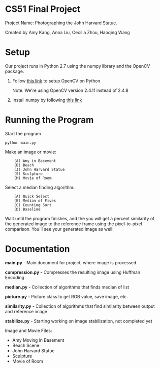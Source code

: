 # CS51 Final Project
Project Name: Photographing the John Harvard Statue.

Created by Amy Kang, Anna Liu, Cecilia Zhou, Haoqing Wang

# Setup
Our project runs in Python 2.7 using the numpy library and the OpenCV package.

1. Follow [this link](https://jjyap.wordpress.com/2014/05/24/installing-opencv-2-4-9-on-mac-osx-with-python-support/) to setup OpenCV on Python

	Note: We're using OpenCV version 2.4.11 instead of 2.4.9

2. Install numpy by following [this link](http://www.numpy.org/)

# Running the Program

Start the program
```shell
python main.py
```
Make an image or movie:
```shell
	(A) Amy in Basement
	(B) Beach
	(J) John Harvard Statue
	(S) Sculpture
	(M) Movie of Room
```

Select a median finding algorithm:
```shell
	(A) Quick Select
	(B) Median of Fives
	(C) Counting Sort
	(D) Baseline
```

Wait until the program finishes, and the you will get a percent similarity of the generated image to the reference frame using the pixel-to-pixel comparison. You'll see your generated image as well!

# Documentation

**main.py** - Main document for project, where image is processed

**compression.py** - Compresses the resulting image using Huffman Encoding

**median.py** - Collection of algorithms that finds median of list

**picture.py** - Picture class to get RGB value, save image, etc.

**similarity.py** - Collection of algorithms that find similarity between output and reference image

**stabilize.py** - Starting working on image stabilization, not completed yet


Image and Movie Files:
* Amy Moving in Basement
* Beach Scene
* John Harvard Statue
* Sculpture
* Movie of Room

